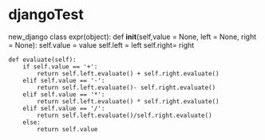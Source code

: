 djangoTest
==========

new_django
class expr(object):
    def __init__(self,value = None, left = None, right = None):
        self.value = value
        self.left = left
        self.right= right

    def evaluate(self):
        if self.value == '+':
            return self.left.evaluate() + self.right.evaluate()
        elif self.value == '-':
            return self.left.evaluate()- self.right.evaluate()
        elif self.value == '*':
            return self.left.evaluate() * self.right.evaluate()
        elif self.value == '/':
            return self.left.evaluate()/self.right.evaluate()
        else:
            return self.value
        
